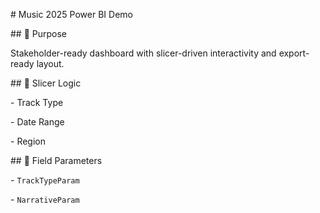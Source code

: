 \# Music 2025 Power BI Demo



\## 🎯 Purpose

Stakeholder-ready dashboard with slicer-driven interactivity and export-ready layout.



\## 🧠 Slicer Logic

\- Track Type

\- Date Range

\- Region



\## 🧩 Field Parameters

\- `TrackTypeParam`

\- `NarrativeParam`

